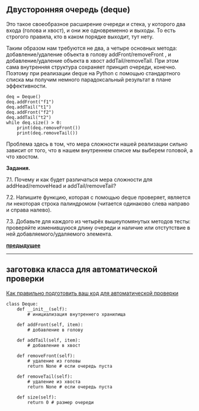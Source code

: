 ## Двусторонняя очередь (deque)

Это такое своеобразное расширение очереди и стека, у которого два входа (голова и хвост), и они же одновременно и выходы. То есть строгого правила, кто в каком порядке выходит, тут нету.

Таким образом нам требуются не два, а четыре основных метода: добавление/удаление объекта в голову addFront/removeFront , и добавление/удаление объекта в хвост addTail/removeTail. При этом сама внутренняя структура сохраняет принцип очереди, конечно. Поэтому при реализации deque на Python с помощью стандартного списка мы получим немного парадоксальный результат в плане эффективности.

```
deq = Deque()
deq.addFront("f1")
deq.addTail("t1")
deq.addFront("f2")
deq.addTail("t2")
while deq.size() > 0:
    print(deq.removeFront())
    print(deq.removeTail())
```

Проблема здесь в том, что мера сложности нашей реализации сильно зависит от того, что в нашем внутреннем списке мы выберем головой, а что хвостом.

**Задания.**

7.1. Почему и как будет различаться мера сложности для addHead/removeHead и addTail/removeTail?

7.2. Напишите функцию, которая с помощью deque проверяет, является ли некоторая строка палиндромом (читается одинаково слева направо и справа налево).

7.3. Добавьте для каждого из четырёх вышеупомянутых методов тесты: проверяйте изменившуюся длину очереди и наличие или отстутствие в ней добавляемого/удаляемого элемента.

**[предыдущее](https://skillsmart.ru/algo/py-kf32y/ce2fd8a857.html)**

---

## заготовка класса для автоматической проверки

[Как правильно подготовить ваш код для автоматической проверки](https://skillsmart.ru/algo/py-kf32y/github_py.html)

```
class Deque:
    def __init__(self):
        # инициализация внутреннего хранилища

    def addFront(self, item):
        # добавление в голову

    def addTail(self, item):
        # добавление в хвост

    def removeFront(self):
        # удаление из головы
        return None # если очередь пуста

    def removeTail(self):
        # удаление из хвоста
        return None # если очередь пуста

    def size(self):
        return 0 # размер очереди
```
